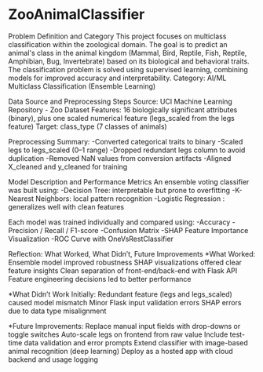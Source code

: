 # ZooAnimalClassifier

Problem Definition and Category
This project focuses on multiclass classification within the zoological domain. The goal is to predict an animal's class in the animal kingdom (Mammal, Bird, Reptile, Fish, Reptile, Amphibian, Bug, Invertebrate) based on its biological and behavioral traits. The classification problem is solved using supervised learning, combining models for improved accuracy and interpretability.
Category: AI/ML Multiclass Classification (Ensemble Learning)

Data Source and Preprocessing Steps
Source: UCI Machine Learning Repository - Zoo Dataset
Features: 16 biologically significant attributes (binary), plus one scaled numerical feature (legs_scaled from the legs feature)
Target: class_type (7 classes of animals)


Preprocessing Summary:
-Converted categorical traits to binary
-Scaled legs to legs_scaled (0–1 range)
-Dropped redundant legs column to avoid duplication
-Removed NaN values from conversion artifacts
-Aligned X_cleaned and y_cleaned for training

 Model Description and Performance Metrics
An ensemble voting classifier was built using:
-Decision Tree: interpretable but prone to overfitting
-K-Nearest Neighbors: local pattern recognition
-Logistic Regression : generalizes well with clean features

Each model was trained individually and compared using:
-Accuracy
-Precision / Recall / F1-score
-Confusion Matrix
-SHAP Feature Importance Visualization
-ROC Curve with OneVsRestClassifier

Reflection: What Worked, What Didn’t, Future Improvements
*What Worked:
Ensemble model improved robustness
SHAP visualizations offered clear feature insights
Clean separation of front-end/back-end with Flask API
Feature engineering decisions led to better performance

*What Didn’t Work Initially:
Redundant feature (legs and legs_scaled) caused model mismatch
Minor Flask input validation errors
SHAP errors due to data type misalignment

*Future Improvements:
Replace manual input fields with drop-downs or toggle switches
Auto-scale legs on frontend from raw value
Include test-time data validation and error prompts
Extend classifier with image-based animal recognition (deep learning)
Deploy as a hosted app with cloud backend and usage logging
